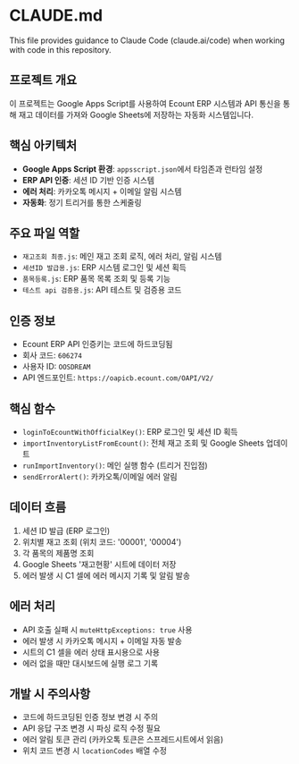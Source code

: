# CLAUDE.md

This file provides guidance to Claude Code (claude.ai/code) when working with code in this repository.

## 프로젝트 개요
이 프로젝트는 Google Apps Script를 사용하여 Ecount ERP 시스템과 API 통신을 통해 재고 데이터를 가져와 Google Sheets에 저장하는 자동화 시스템입니다.

## 핵심 아키텍처
- **Google Apps Script 환경**: `appsscript.json`에서 타임존과 런타임 설정
- **ERP API 인증**: 세션 ID 기반 인증 시스템
- **에러 처리**: 카카오톡 메시지 + 이메일 알림 시스템
- **자동화**: 정기 트리거를 통한 스케줄링

## 주요 파일 역할
- `재고조회 최종.js`: 메인 재고 조회 로직, 에러 처리, 알림 시스템
- `세션ID 발급용.js`: ERP 시스템 로그인 및 세션 획득
- `품목등록.js`: ERP 품목 목록 조회 및 등록 기능
- `테스트 api 검증용.js`: API 테스트 및 검증용 코드

## 인증 정보
- Ecount ERP API 인증키는 코드에 하드코딩됨
- 회사 코드: `606274`
- 사용자 ID: `OOSDREAM`
- API 엔드포인트: `https://oapicb.ecount.com/OAPI/V2/`

## 핵심 함수
- `loginToEcountWithOfficialKey()`: ERP 로그인 및 세션 ID 획득
- `importInventoryListFromEcount()`: 전체 재고 조회 및 Google Sheets 업데이트
- `runImportInventory()`: 메인 실행 함수 (트리거 진입점)
- `sendErrorAlert()`: 카카오톡/이메일 에러 알림

## 데이터 흐름
1. 세션 ID 발급 (ERP 로그인)
2. 위치별 재고 조회 (위치 코드: '00001', '00004')
3. 각 품목의 제품명 조회
4. Google Sheets '재고현황' 시트에 데이터 저장
5. 에러 발생 시 C1 셀에 에러 메시지 기록 및 알림 발송

## 에러 처리
- API 호출 실패 시 `muteHttpExceptions: true` 사용
- 에러 발생 시 카카오톡 메시지 + 이메일 자동 발송
- 시트의 C1 셀을 에러 상태 표시용으로 사용
- 에러 없을 때만 대시보드에 실행 로그 기록

## 개발 시 주의사항
- 코드에 하드코딩된 인증 정보 변경 시 주의
- API 응답 구조 변경 시 파싱 로직 수정 필요
- 에러 알림 토큰 관리 (카카오톡 토큰은 스프레드시트에서 읽음)
- 위치 코드 변경 시 `locationCodes` 배열 수정